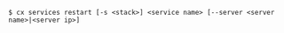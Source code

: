 <!-- usedin: [ _includes/_inlines/Toolbelt/common/services] - layout:code post: services_usage -->

```
$ cx services restart [-s <stack>] <service name> [--server <server name>|<server ip>]
```
